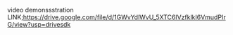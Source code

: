 video demonssstration
LINK;https://drive.google.com/file/d/1GWvYdlWvU_5XTC6lVzfklkI6VmudPIrG/view?usp=drivesdk
